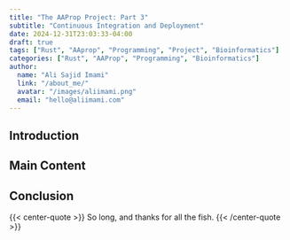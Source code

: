 ```yaml
---
title: "The AAProp Project: Part 3"
subtitle: "Continuous Integration and Deployment"
date: 2024-12-31T23:03:33-04:00
draft: true
tags: ["Rust", "AAprop", "Programming", "Project", "Bioinformatics"]
categories: ["Rust", "AAProp", "Programming", "Bioinformatics"]
author:
  name: "Ali Sajid Imami"
  link: "/about_me/"
  avatar: "/images/aliimami.png"
  email: "hello@aliimami.com"
---
```


## Introduction

<!-- Write the introduction here -->

## Main Content

<!-- Write the main content here -->

## Conclusion

<!-- Write the conclusion here -->

{{< center-quote >}}
So long, and thanks for all the fish.
{{< /center-quote >}}
